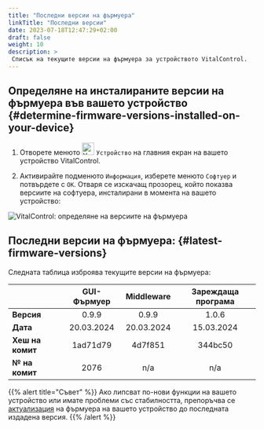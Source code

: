 ```yaml
---
title: "Последни версии на фърмуера"
linkTitle: "Последни версии"
date: 2023-07-18T12:47:29+02:00
draft: false
weight: 10
description: >
 Списък на текущите версии на фърмуера за устройството VitalControl.
---
```


## Определяне на инсталираните версии на фърмуера във вашето устройство {#determine-firmware-versions-installed-on-your-device}

1. Отворете менюто <img src="/icons/device.svg" width="25" align="bottom" alt="Устройство" /> `Устройство` на главния екран на вашето устройство VitalControl.

2. Активирайте подменюто `Информация`, изберете менюто `Софтуер` и потвърдете с `OK`. Отваря се изскачащ прозорец, който показва версиите на софтуера, инсталирани в момента на вашето устройство:

![VitalControl: определяне на версиите на фърмуера](../images/firmware-versions.png "Показване на версиите на фърмуера")

## Последни версии на фърмуера: {#latest-firmware-versions}

Следната таблица изброява текущите версии на фърмуера:

|                 | GUI-Фърмуер | Middleware  | Зареждаща програма |
|-----------------|:------------:|:-----------:|:----------:|
| **Версия**      | 0.9.9        | 0.9.9       | 1.0.6      |
| **Дата**        | 20.03.2024   | 20.03.2024  | 15.03.2024 |
| **Хеш на комит** | 1ad71d79     | 4d7f851     | 344bc50    |
| **№ на комит**  | 2076         | n/a         | n/a        |

{{% alert title="Съвет" %}}
Ако липсват по-нови функции на вашето устройство или имате проблеми със стабилността, препоръчва се [актуализация](../update/) на фърмуера на вашето устройство до последната издадена версия.
{{% /alert %}}
